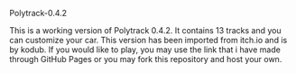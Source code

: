 Polytrack-0.4.2


This is a working version of Polytrack 0.4.2. It contains 13 tracks and you can customize your car. This version has been imported from itch.io and is by kodub. If you would like to play, you may use the link that i have made through GitHub Pages or you may fork this repository and host your own.

